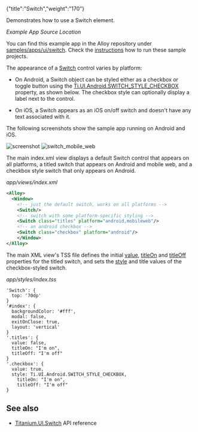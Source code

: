 {"title":"Switch","weight":"170"}

Demonstrates how to use a Switch element.

*Example App Source Location*

You can find this example app in the Alloy repository under [samples/apps/ui/switch](https://github.com/appcelerator/alloy/tree/master/samples/apps/ui/switch). Check the [instructions](/docs/appc/Alloy_Framework/Alloy_Guide/Alloy_Test_Apps/) how to run these sample projects.

The appearance of a [Switch](#!/api/Titanium.UI.Switch) control varies by platform:

* On Android, a Switch object can be styled either as a checkbox or toggle button using the [Ti.UI.Android.SWITCH\_STYLE\_CHECKBOX](#!/api/Titanium.UI.Switch-property-style) property, as shown below. The checkbox style can optionally display a label next to the control.

* On iOS, a Switch appears as an iOS on/off switch and doesn't have any text associated with it.

The following screenshots show the sample app running on Android and iOS.

![screenshot](/Images/appc/download/attachments/41845773/screenshot.png) ![switch_mobile_web](/Images/appc/download/attachments/41845773/switch_mobile_web.png)

The main index.xml view displays a default Switch control that appears on all platforms, a titled switch that appears on Android and mobile web, and a checkbox style switch that only appears on Android.

*app/views/index.xml*

```xml
<Alloy>
  <Window>
    <!-- just the default switch, works on all platforms -->
    <Switch/>
    <!-- switch with some platform-specific styling -->
    <Switch class="titles" platform="android,mobileweb"/>
    <!-- an android checkbox -->
    <Switch class="checkbox" platform="android"/>
    </Window>
</Alloy>
```

The main XML view's TSS file defines the initial [value](#!/api/Titanium.UI.Switch-property-value), [titleOn](#!/api/Titanium.UI.Switch-property-titleOn) and [titleOff](#!/api/Titanium.UI.Switch-property-titleOff) properties for the titled switch, and sets the [style](#!/api/Titanium.UI.Switch-property-style) and title values of the checkbox-styled switch.

*app/styles/index.tss*

```
'Switch': {
  top: '70dp'
}
'#index': {
  backgroundColor: '#fff',
  modal: false,
  exitOnClose: true,
  layout: 'vertical'
}
'.titles': {
  value: false,
  titleOn: "I'm on",
  titleOff: "I'm off"
}
'.checkbox': {
  value: true,
  style: Ti.UI.Android.SWITCH_STYLE_CHECKBOX,
    titleOn: "I'm on",
    titleOff: "I'm off"
}
```

## See also

* [Titanium.UI.Switch](#!/api/Titanium.UI.Switch) API reference
